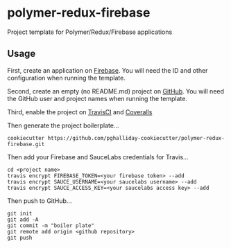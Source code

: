 # polymer-redux-firebase

Project template for Polymer/Redux/Firebase applications

## Usage

First, create an application on [Firebase](https://console.firebase.google.com). You will need the ID and other configuration when running the template.

Second, create an empty (no README.md) project on [GitHub](https://github.com). You will need the GitHub user and project names when running the template.

Third, enable the project on [TravisCI](https://travis-ci.org) and [Coveralls](https://coveralls.io)

Then generate the project boilerplate...

```shell
cookiecutter https://github.com/pghalliday-cookiecutter/polymer-redux-firebase.git
```
Then add your Firebase and SauceLabs credentials for Travis...

```shell
cd <project name>
travis encrypt FIREBASE_TOKEN=<your firebase token> --add
travis encrypt SAUCE_USERNAME=<your saucelabs username> --add
travis encrypt SAUCE_ACCESS_KEY=<your saucelabs access key> --add
```

Then push to GitHub...

```shell
git init
git add -A
git commit -m "boiler plate"
git remote add origin <github repository>
git push
```
